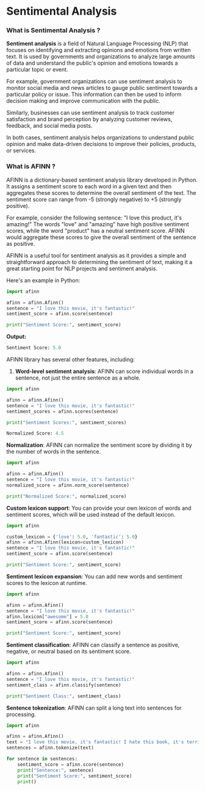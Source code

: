 # Sentimental Analysis

### What is Sentimental Analysis ?&#x20;

**Sentiment analysis** is a field of Natural Language Processing (NLP) that focuses on identifying and extracting opinions and emotions from written text. It is used by governments and organizations to analyze large amounts of data and understand the public's opinion and emotions towards a particular topic or event.

For example, government organizations can use sentiment analysis to monitor social media and news articles to gauge public sentiment towards a particular policy or issue. This information can then be used to inform decision making and improve communication with the public.

Similarly, businesses can use sentiment analysis to track customer satisfaction and brand perception by analyzing customer reviews, feedback, and social media posts.

In both cases, sentiment analysis helps organizations to understand public opinion and make data-driven decisions to improve their policies, products, or services.

### What is AFINN ?&#x20;

AFINN is a dictionary-based sentiment analysis library developed in Python. It assigns a sentiment score to each word in a given text and then aggregates these scores to determine the overall sentiment of the text. The sentiment score can range from -5 (strongly negative) to +5 (strongly positive).

For example, consider the following sentence: "I love this product, it's amazing!" The words "love" and "amazing" have high positive sentiment scores, while the word "product" has a neutral sentiment score. AFINN would aggregate these scores to give the overall sentiment of the sentence as positive.

AFINN is a useful tool for sentiment analysis as it provides a simple and straightforward approach to determining the sentiment of text, making it a great starting point for NLP projects and sentiment analysis.

Here's an example in Python:

```python
import afinn

afinn = afinn.Afinn()
sentence = "I love this movie, it's fantastic!"
sentiment_score = afinn.score(sentence)

print("Sentiment Score:", sentiment_score)

```

**Output:**

```python
Sentiment Score: 5.0
```

AFINN library has several other features, including:

1. **Word-level sentiment analysis**: AFINN can score individual words in a sentence, not just the entire sentence as a whole.

```python
import afinn

afinn = afinn.Afinn()
sentence = "I love this movie, it's fantastic!"
sentiment_scores = afinn.scores(sentence)

print("Sentiment Scores:", sentiment_scores)

```

```python
Normalized Score: 4.5
```

**Normalization**: AFINN can normalize the sentiment score by dividing it by the number of words in the sentence.

```python
import afinn

afinn = afinn.Afinn()
sentence = "I love this movie, it's fantastic!"
normalized_score = afinn.norm_score(sentence)

print("Normalized Score:", normalized_score)

```

**Custom lexicon support**: You can provide your own lexicon of words and sentiment scores, which will be used instead of the default lexicon.

```python
import afinn

custom_lexicon = {'love': 5.0, 'fantastic': 5.0}
afinn = afinn.Afinn(lexicon=custom_lexicon)
sentence = "I love this movie, it's fantastic!"
sentiment_score = afinn.score(sentence)

print("Sentiment Score:", sentiment_score)

```

**Sentiment lexicon expansion**: You can add new words and sentiment scores to the lexicon at runtime.

```python
import afinn

afinn = afinn.Afinn()
sentence = "I love this movie, it's fantastic!"
afinn.lexicon["awesome"] = 5.0
sentiment_score = afinn.score(sentence)

print("Sentiment Score:", sentiment_score)
```

**Sentiment classification**: AFINN can classify a sentence as positive, negative, or neutral based on its sentiment score.

```python
import afinn

afinn = afinn.Afinn()
sentence = "I love this movie, it's fantastic!"
sentiment_class = afinn.classify(sentence)

print("Sentiment Class:", sentiment_class)

```

**Sentence tokenization**: AFINN can split a long text into sentences for processing.

```python
import afinn

afinn = afinn.Afinn()
text = "I love this movie, it's fantastic! I hate this book, it's terrible."
sentences = afinn.tokenize(text)

for sentence in sentences:
    sentiment_score = afinn.score(sentence)
    print("Sentence:", sentence)
    print("Sentiment Score:", sentiment_score)
    print()

```
